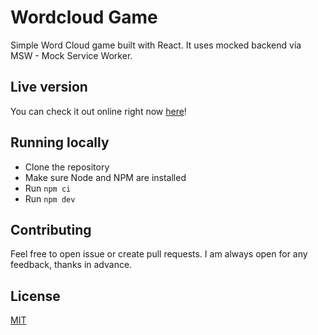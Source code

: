 # Wordcloud Game

Simple Word Cloud game built with React. It uses mocked backend via MSW - Mock Service Worker.

## Live version

You can check it out online right now [here](https://jolly-banach-0ec84c.netlify.app/)!

## Running locally

- Clone the repository
- Make sure Node and NPM are installed
- Run `npm ci`
- Run `npm dev`

## Contributing

Feel free to open issue or create pull requests. I am always open for any feedback, thanks in advance.

## License

[MIT](https://choosealicense.com/licenses/mit/)

